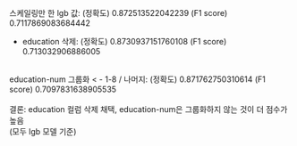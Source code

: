 스케일링만 한 lgb 값: (정확도) 0.872513522042239 (F1 score) 0.7117869083684442
<br>
- education 삭제:  (정확도) 0.8730937151760108 (F1 score) 0.713032906886005
<br>
education-num 그룹화 <
- 1-8 / 나머지:  (정확도) 0.871762750310614 (F1 score) 0.7097831638905535
<br><br>
결론: education 컬럼 삭제 채택, education-num은 그룹화하지 않는 것이 더 점수가 높음
<br>
(모두 lgb 모델 기준)
